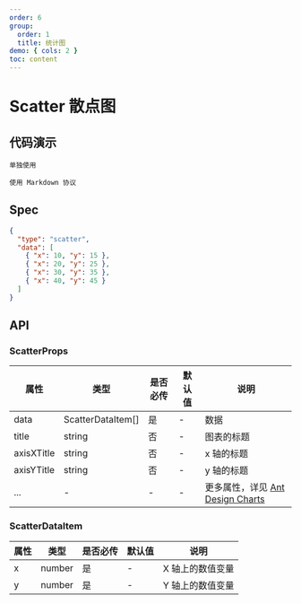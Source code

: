 ```yaml
---
order: 6
group:
  order: 1
  title: 统计图
demo: { cols: 2 }
toc: content
---
```


# Scatter 散点图

## 代码演示

<code src="./demos/common">单独使用</code>

<code src="./demos/markdown">使用 Markdown 协议</code>

## Spec

```json
{
  "type": "scatter",
  "data": [
    { "x": 10, "y": 15 },
    { "x": 20, "y": 25 },
    { "x": 30, "y": 35 },
    { "x": 40, "y": 45 }
  ]
}
```

## API

### ScatterProps

| 属性       | 类型              | 是否必传 | 默认值 | 说明                                                                                               |
| ---------- | ----------------- | -------- | ------ | -------------------------------------------------------------------------------------------------- |
| data       | ScatterDataItem[] | 是       | -      | 数据                                                                                               |
| title      | string            | 否       | -      | 图表的标题                                                                                         |
| axisXTitle | string            | 否       | -      | x 轴的标题                                                                                         |
| axisYTitle | string            | 否       | -      | y 轴的标题                                                                                         |
| ...        | -                 | -        | -      | 更多属性，详见 [Ant Design Charts ](https://ant-design-charts.antgroup.com/options/plots/overview) |

### ScatterDataItem

| 属性 | 类型   | 是否必传 | 默认值 | 说明             |
| ---- | ------ | -------- | ------ | ---------------- |
| x    | number | 是       | -      | X 轴上的数值变量 |
| y    | number | 是       | -      | Y 轴上的数值变量 |
